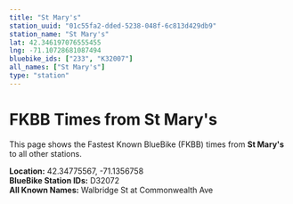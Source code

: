 ```yaml
---
title: "St Mary's"
station_uuid: "01c55fa2-dded-5238-048f-6c813d429db9"
station_name: "St Mary's"
lat: 42.346197076555455
lng: -71.10728681087494
bluebike_ids: ["233", "K32007"]
all_names: ["St Mary's"]
type: "station"
---
```


# FKBB Times from St Mary's

This page shows the Fastest Known BlueBike (FKBB) times from **St Mary's** to all other stations.

**Location:** 42.34775567, -71.1356758  
**BlueBike Station IDs:** D32072  
**All Known Names:** Walbridge St at Commonwealth Ave

